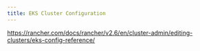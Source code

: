 ```yaml
---
title: EKS Cluster Configuration
---
```


https://rancher.com/docs/rancher/v2.6/en/cluster-admin/editing-clusters/eks-config-reference/